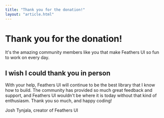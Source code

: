 ```yaml
---
title: "Thank you for the donation!"
layout: "article.html"
---
```


# Thank you for the donation!

It's the amazing community members like you that make Feathers UI so fun to work on every day.

## I wish I could thank you in person

With your help, Feathers UI will continue to be the best library that I know how to build. The community has provided so much great feedback and support, and Feathers UI wouldn't be where it is today without that kind of enthusiasm. Thank you so much, and happy coding!

Josh Tynjala, creator of Feathers UI